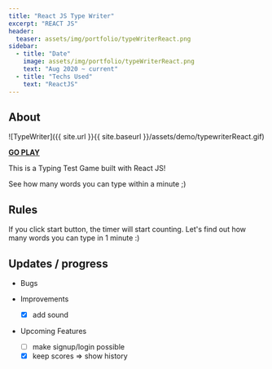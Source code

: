 ```yaml
---
title: "React JS Type Writer"
excerpt: "REACT JS"
header:
  teaser: assets/img/portfolio/typeWriterReact.png
sidebar:
  - title: "Date"
    image: assets/img/portfolio/typeWriterReact.png
    text: "Aug 2020 ~ current"
  - title: "Techs Used"
    text: "ReactJS"
---
```


## About

![TypeWriter]({{ site.url }}{{ site.baseurl }}/assets/demo/typewriterReact.gif)

**[GO PLAY](https://doehoonlee.github.io/TypeWriterVer2/)**

This is a Typing Test Game built with React JS!

See how many words you can type within a minute ;)

## Rules

If you click start button, the timer will start counting. Let's find out how many words you can type in 1 minute :)

## Updates / progress

 + Bugs

 + Improvements
    - [X] add sound

 + Upcoming Features
    - [ ] make signup/login possible
    - [X] keep scores => show history